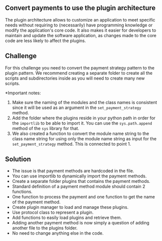 ## Convert payments to use the plugin architecture

The plugin architecture allows to customize an application to meet specific needs without requiring to
(necessarily) have programming knowledge or modify the application's core code. It also makes it easier for developers
to maintain and update the software application, as changes made to the core code are less likely to affect the
plugins.

## Challenge

For this challenge you need to convert the payment strategy pattern to the plugin pattern. We recommend creating a
separate folder to create all the scripts and subdirectories inside as you will need to create many new scripts.

\*Important notes:

1. Make sure the naming of the modules and the class names is consistent since it will be used as an
   argument in the `set_payment_strategy` method.
2. Add the folder where the plugins reside in your python path in order for the `importlib` to be able to import it.
   You can use the `sys.path.append` method of the `sys` library for that.
3. We also created a function to convert the module name string to the class name string for using only the module name
   string as input for the `set_payment_strategy` method. This is connected to point 1.

## Solution

- The issue is that payment methods are hardcoded in the file.
- You can use importlib to dynamically import the payment methods.
- Create a separate folder plugins that contains the payment methods.
- Standard definition of a payment method module should contain 2 functions.
- One function to process the payment and one function to get the name of the payment method.
- Create plugin manager to load and manage these plugins.
- Use protocol class to represent a plugin.
- Add functions to easily load plugins and retrieve them.
- Adding another payment method is now simply a question of adding another file to the plugins folder.
- No need to change anything else in the code.
